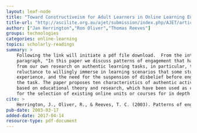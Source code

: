 ```yaml
---
layout: leaf-node
title: "Toward Constructiveism for Adult Learners in Online Learning Environments"
title-url: "http://ascilite.org.au/ajet/submission/index.php/AJET/article/download/1701/788"
author: ["Jan Herrington","Ron Oliver","Thomas Reeves"]
groups: technologies
categories: online-learning
topics: scholarly-readings
summary: >
    Following the link will initiate a pdf file download.  From the introductory
    paragraph, "In this paper we discuss patterns of engagement that have emerged
    from our own research on authentic learning tasks, in particular, the initial
    reluctance to willingly immerse in learning scenarios that some students
    experience, and the need for the suspension of disbelief before engaging in
    the task. The paper proposes ten characteristics of authentic activities,
    based on educational theory and research, which have been used as criteria
    for the selection of existing online units or courses for in depth investigation."
cite: >
    Herrington, J., Oliver, R., & Reeves, T. C. (2003). Patterns of engagement in authentic online learning environments. Australasian Journal of Educational Technology, 19(1).
pub-date: 2003-03-17
added-date: 2017-04-14
resource-type: pdf-document
---
```

